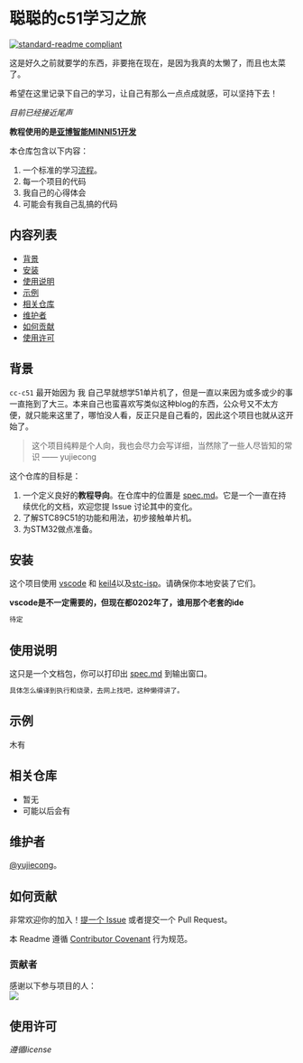 # 聪聪的c51学习之旅

[![standard-readme compliant](https://img.shields.io/badge/readme%20style-standard-brightgreen.svg?style=flat-square)](https://github.com/yujiecong/cc-c51-learning)

这是好久之前就要学的东西，非要拖在现在，是因为我真的太懒了，而且也太菜了。

希望在这里记录下自己的学习，让自己有那么一点点成就感，可以坚持下去！  

_目前已经接近尾声_

__教程使用的是[亚博智能MINNI51开发](https://www.yahboom.com/study/m51)__

本仓库包含以下内容：

1. 一个标准的学习[流程](spec.md)。
2. 每一个项目的代码
3. 我自己的心得体会
4. 可能会有我自己乱搞的代码

## 内容列表

- [背景](#背景)
- [安装](#安装)
- [使用说明](#使用说明)
- [示例](#示例)
- [相关仓库](#相关仓库)
- [维护者](#维护者)
- [如何贡献](#如何贡献)
- [使用许可](#使用许可)

## 背景

`cc-c51` 最开始因为 我 自己早就想学51单片机了，但是一直以来因为或多或少的事一直拖到了大三。本来自己也蛮喜欢写类似这种blog的东西，公众号又不太方便，就只能来这里了，哪怕没人看，反正只是自己看的，因此这个项目也就从这开始了。

> 这个项目纯粹是个人向，我也会尽力会写详细，当然除了一些人尽皆知的常识
—— yujiecong

这个仓库的目标是：

1. 一个定义良好的**教程导向**。在仓库中的位置是 [spec.md](spec.md)。它是一个一直在持续优化的文档，欢迎您提 Issue 讨论其中的变化。
2. 了解STC89C51的功能和用法，初步接触单片机。
3. 为STM32做点准备。

## 安装

这个项目使用 [vscode](https://code.visualstudio.com/) 和 [keil4](http://www.downza.cn/soft/7730.html)以及[stc-isp](http://www.pc6.com/softview/SoftView_66617.html)。请确保你本地安装了它们。  

__vscode是不一定需要的，但现在都0202年了，谁用那个老套的ide__
```sh
待定
```

## 使用说明

这只是一个文档包，你可以打印出 [spec.md](spec.md) 到输出窗口。

```sh
具体怎么编译到执行和烧录，去网上找吧，这种懒得讲了。
```


## 示例

木有

## 相关仓库

- 暂无
- 可能以后会有

## 维护者

[@yujiecong](https://github.com/yujiecong)。

## 如何贡献

非常欢迎你的加入！[提一个 Issue](https://github.com/yujiecong/cc-c51-learning/issues/new) 或者提交一个 Pull Request。


本 Readme 遵循 [Contributor Covenant](http://contributor-covenant.org/version/1/3/0/) 行为规范。

### 贡献者

感谢以下参与项目的人：  
<a href="graphs/contributors"><img src="https://avatars2.githubusercontent.com/u/44287052?s=60&amp;v=4" /></a>


## 使用许可
_遵循license_

